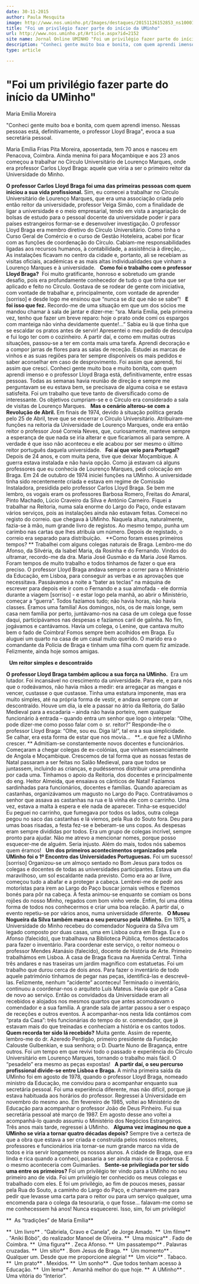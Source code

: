 ```yaml
---
date: 30-11-2015
author: Paula Mesquita
image: http://www.nos.uminho.pt/Images/destaques/20151126152853_ns10001.jpg
title: "Foi um privilégio fazer parte do início da UMinho"
url: http://www.nos.uminho.pt/Article.aspx?id=2152
site name: Jornal Online UMINHO "Foi um privilégio fazer parte do início da UMinho"
description: "Conheci gente muito boa e bonita, com quem aprendi imenso. Nessas pessoas está, definitivamente, o professor Lloyd Braga", evoca a sua secretária pessoal.
type: article

---
```

# "Foi um privilégio fazer parte do início da UMinho"


  

Maria Emília Moreira

"Conheci gente muito boa e bonita, com quem aprendi imenso. Nessas pessoas está, definitivamente, o professor Lloyd Braga", evoca a sua secretária pessoal.

Maria Emília Frias Pita Moreira, aposentada, tem 70 anos e nasceu em Penacova, Coimbra. Ainda menina foi para Moçambique e aos 23 anos começou a trabalhar no Círculo Universitário de Lourenço Marques, onde era professor Carlos Lloyd Braga: aquele que viria a ser o primeiro reitor da Universidade do Minho.
 

**O professor Carlos**  **Lloyd Braga foi uma das primeiras pessoas com quem iniciou a sua vida profissional.** 
Sim, eu comecei a trabalhar no Círculo Universitário de Lourenço Marques, que era uma associação criada pelo então reitor da universidade, professor Veiga Simão, com a finalidade de ligar a universidade e o meio empresarial, tendo em vista a angariação de bolsas de estudo para o pessoal docente da universidade poder ir para países estrangeiros formar-se e desenvolver investigação. O professor Lloyd Braga era membro diretivo do Círculo Universitário. Como tinha o Curso Geral de Comércio e o curso de Gestão Hoteleira, acabei por ficar com as funções de coordenação do Círculo. Cabiam-me responsabilidades ligadas aos recursos humanos, à contabilidade, a assistência à direção,... As instalações ficavam no centro da cidade e, portanto, ali se recebiam as visitas oficiais, académicas e as mais altas individualidades que vinham a Lourenço Marques e à universidade.
 
**Como foi o trabalho com o professor Lloyd Braga?** 
 Foi muito gratificante, honroso e sobretudo um grande desafio, pois era profundamente conhecedor de tudo o que tinha que ser aplicado e feito no Círculo. Gostava de se rodear de gente com iniciativa, com vontade de trabalhar e, principalmente, com vontade de aprender [sorriso] e desde logo me ensinou que “nunca se diz que não se sabe”!
 
**E foi isso que fez.** 
Recordo-me de uma situação em que um dos sócios me mandou chamar à sala de jantar e dizer-me: “sra. Maria Emília, pela primeira vez, tenho que fazer um breve reparo: hoje o prato onde comi os espargos com manteiga não vinha devidamente quente!...” Sabia eu lá que tinha que se escaldar os pratos antes de servir! Apresentei o meu pedido de desculpa e fui logo ter com o cozinheiro. A partir daí, e como em muitas outras situações, passou-se a ter em conta mais uma tarefa. Aprendi decoração e a compor jarras de flores para as salas de receção. Estudei as marcas de vinhos e as suas regiões para ter sempre disponíveis os mais pedidos e saber aconselhar em caso de desprovimento. Foi assim que aprendi, foi assim que cresci. Conheci gente muito boa e muito bonita, com quem aprendi imenso e o professor Lloyd Braga está, definitivamente, entre essas pessoas. Todas as semanas havia reunião de direção e sempre me perguntavam se eu estava bem, se precisava de alguma coisa e se estava satisfeita. Foi um trabalho que teve tanto de diversificado como de interessante. Os objetivos cumpriam-se e o Círculo era considerado a sala de visitas de Lourenço Marques.
 
**Mas o cenário alterou-se com a Revolução de Abril.** 
Em finais de 1974, devido à situação política gerada pelo 25 de Abril, teve que se encerrar o Círculo Universitário. Atribuíram-me funções na reitoria da Universidade de Lourenço Marques, onde era então reitor o professor José Correia Neves, que, curiosamente, manteve sempre a esperança de que nada se iria alterar e que ficaríamos ali para sempre. A verdade é que isso não aconteceu e ele acabou por ser mesmo o último reitor português daquela universidade.
 
**Foi aí que veio para Portugal?** 
Depois de 24 anos, e com muita pena, tive que deixar Moçambique. A guerra estava instalada e não havia opção. Como já estavam cá alguns professores que eu conhecia de Lourenço Marques, pedi colocação em Braga. Em 24 de outubro de 1974 iniciei funções na UMinho. A universidade tinha sido recentemente criada e estava em regime de Comissão Instaladora, presidida pelo professor Carlos Lloyd Braga. Se bem me lembro, os vogais eram os professores Barbosa Romero, Freitas do Amaral, Pinto Machado, Lúcio Craveiro da Silva e António Carneiro. Fiquei a trabalhar na Reitoria, numa sala enorme do Largo do Paço, onde estavam vários serviços, pois as instalações ainda não estavam feitas. Comecei no registo do correio. que chegava à UMinho. Naquela altura, naturalmente, fazia-se à mão, num grande livro de registos. Ao mesmo tempo, punha um carimbo nas cartas que lhes atribuía um número. Depois de registado, o correio era separado para distribuição.
 
**Como foram esses primeiros tempos? ** 
Trabalhei com alguns colegas naturais de Braga. Lembro-me do Afonso, da Silvéria, da Isabel Maria, da Rosinha e do Fernando. Vindos do ultramar, recordo-me da dra. Maria José Gusmão e da Maria José Ramos. Foram tempos de muito trabalho e todos tínhamos de fazer o que era preciso. O professor Lloyd Braga andava sempre a correr para o Ministério da Educação, em Lisboa, para conseguir as verbas e as aprovações que necessitava. Passávamos a noite a “bater as teclas” na máquina de escrever para depois ele ir com o Fernando e a sua almofada - ele dormia durante a viagem [sorriso] - e estar logo pela manhã, ao abrir o Ministério, começar a “guerra”. Todos fazíamos tudo; não havia horas, não havia classes. Éramos uma família! Aos domingos, nós, os de mais longe, sem casa nem família por perto, juntávamo-nos na casa de um colega que fosse daqui, participávamos nas despesas e fazíamos caril de galinha. No fim, jogávamos e cantávamos. Havia um colega, o Lenine, que cantava muito bem o fado de Coimbra! Fomos sempre bem acolhidos em Braga. Eu aluguei um quarto na casa de um casal muito querido. O marido era o comandante da Polícia de Braga e tinham uma filha com quem fiz amizade. Felizmente, ainda hoje somos amigas.

 
**Um reitor simples e descontraído** 

**O professor Lloyd Braga também aplicou a sua força na UMinho.** 
 Era um lutador. Foi incansável no crescimento da universidade. Para ele, e para nós que o rodeávamos, não havia mãos a medir: era arregaçar as mangas e vencer, custasse o que custasse. Tinha uma estatura imponente, mas era muito simples, até na própria forma de vestir, e andava sempre com ar descontraído. Houve um dia, ia ele a passar no átrio da Reitoria, do Salão Medieval para a escadaria – ainda não havia porteiro, nem qualquer funcionário à entrada – quando entra um senhor que logo o interpela: “Olhe, pode dizer-me como posso falar com o  sr. reitor?” Responde-lhe o professor Lloyd Braga: “Olhe, sou eu. Diga lá!”, tal era a sua simplicidade. Se calhar, era esta forma de estar que nos movia…
 
**…e que fez a UMinho crescer. ** 
Admitiam-se constantemente novos docentes e funcionários. Começaram a chegar colegas de ex-colónias, que vinham essencialmente de Angola e Moçambique. Crescemos de tal forma que as nossas festas de Natal passaram a ser feitas no Salão Medieval, para que todos se juntassem, incluindo as crianças, e pudéssemos distribuir uma prendinha por cada uma. Tínhamos o apoio da Reitoria, dos docentes e principalmente do eng. Heitor Almeida, que ensaiava os cânticos de Natal! Fazíamos sardinhadas para funcionários, docentes e famílias. Quando apareciam as castanhas, organizávamos um magusto no Largo do Paço. Contratávamos o senhor que assava as castanhas na rua e lá vinha ele com o carrinho. Uma vez, estava a malta à espera e ele nada de aparecer. Tinha-se esquecido! Eu peguei no carrinho, que fumegava por todos os lados, outra colega pegou no saco das castanhas e lá viemos, pela Rua do Souto fora. Deu para umas boas risadas, a festa fez-se e beberam-se uns copos. As despesas eram sempre divididas por todos. Era um grupo de colegas incrível, sempre pronto para ajudar. Não me atrevo a mencionar nomes, porque posso esquecer-me de alguém. Seria injusto. Além do mais, todos nós sabemos quem éramos!
 
**Um dos primeiros acontecimentos organizados pela UMinho foi o 1º Encontro das Universidades Portuguesas.** 
Foi um sucesso! [sorriso] Organizou-se um almoço sentado no Bom Jesus para todos os colegas e docentes de todas as universidades participantes. Estava um dia maravilhoso, um sol escaldante nada previsto. Como era ao ar livre, começou tudo a abafar e a proteger a cabeça. Lembrei-me de pedir aos motoristas para irem ao Largo do Paço buscar jornais velhos e fizemos bonés para pôr na cabeça. A festa animou-se enquanto se comiam os bons rojões do nosso Minho, regados com bom vinho verde. Enfim, foi uma ótima forma de todos nos conhecermos e criar uma boa relação. A partir daí, o evento repetiu-se por vários anos, numa universidade diferente.
 
**O Museu Nogueira da Silva também marca o seu percurso pela UMinho.** 
Em 1975, a Universidade do Minho recebeu do comendador Nogueira da Silva um legado composto por duas casas, uma em Lisboa outra em Braga. Eu e o Afonso (falecido), que trabalhava na Biblioteca Pública, fomos destacados para fazer o inventário. Para coordenar este serviço, o reitor nomeou o professor Mendes Atanásio (falecido), docente de História de Arte. Primeiro trabalhámos em Lisboa. A casa de Braga ficava na Avenida Central. Tinha três andares e nas traseiras um jardim magnífico com estatuetas. Foi um trabalho que durou cerca de dois anos. Para fazer o inventário de todo aquele património tínhamos de pegar nas peças, identificá-las e descrevê-las. Felizmente, nenhum “acidente” aconteceu! Terminado o inventário, continuou a coordenar-nos o arquiteto Luís Mateus. Havia que pôr a Casa de novo ao serviço. Então os convidados da Universidade eram ali recebidos e alojados nos mesmos quartos que antes acomodavam o comendador e a sua família. A grande sala de jantar passou a ser o espaço de receções e outros eventos. A acompanhar-nos nesta lida contámos com “prata da Casa”: três funcionárias do tempo do sr. comendador, que já estavam mais do que treinadas e conheciam a história e os cantos todos.
 
**Quem recorda ter sido lá recebido?** 
Muita gente. Assim de repente, lembro-me do dr. Azeredo Perdigão, primeiro presidente da Fundação Calouste Gulbenkian, e sua senhora; o D. Duarte Nuno de Bragança, entre outros. Foi um tempo em que revivi todo o passado e experiência do Círculo Universitário em Lourenço Marques, tornando o trabalho mais fácil. O “pesadelo” era mesmo as peças expostas!
 
**A partir daí, o seu percurso profissional divide-se entre Lisboa e Braga.** 
A minha primeira saída da UMinho foi em agosto de 1978, quando o professor Lloyd Braga, nomeado ministro da Educação, me convidou para o acompanhar enquanto sua secretária pessoal. Foi uma experiência diferente, mas não difícil, porque já estava habituada aos horários do professor. Regressei à Universidade em novembro do mesmo ano. Em fevereiro de 1985, voltei ao Ministério de Educação para acompanhar o professor João de Deus Pinheiro. Fui sua secretária pessoal até março de 1987. Em agosto desse ano voltei a acompanhá-lo quando assumiu o Ministério dos Negócios Estrangeiros. Três anos mais tarde, regressei à UMinho.
 
**Alguma vez imaginou no que a UMinho se viria a tornar quatro décadas depois?** 
Sempre tive a certeza de que a obra que estava a ser criada e construída pelos nossos reitores, professores e funcionários iria tornar-se num grande marco na vida de todos e iria servir longamente os nossos alunos. A cidade de Braga, que era linda e rica quando a conheci, passaria a ser ainda mais rica e poderosa. E o mesmo aconteceria com Guimarães.
 
**Sente-se privilegiada por ter sido uma entre os primeiros?** 
Foi um privilégio ter vindo para a UMinho no seu primeiro ano de vida. Foi um privilégio ter conhecido os meus colegas e trabalhado com eles. E foi um privilégio, ao fim de poucos meses, passar pela Rua do Souto, a caminho do Largo do Paço, e chamarem-me para pedir que levasse uma carta para o reitor ou para um serviço qualquer, uma encomenda para o colega da tesouraria, o que fosse… falavam-me como se me conhecessem há anos! Nunca esquecerei. Isso, sim, foi um privilégio!
 

**  As “tradições” de Maria Emília** 

**  Um livro** . “Gabriela, Cravo e Canela”, de Jorge Amado.
**  Um filme** . "Aniki Bóbó", do realizador Manoel de Oliveira.
**  Uma música** . Fado de Coimbra.
**  Uma figura** . Zeca Afonso.
**  Um passatempo** . Palavras cruzadas.
**  Um sítio** . Bom Jesus de Braga.
**  Um momento** . Qualquer um. Desde que me proporcione alegria!
**  Um vício** . Tabaco.
**  Um prato** . Mexidos.
**  Um sonho** . Que todos tenham acesso à Educação.
**  Um lema** . Amanhã melhor do que hoje.
**  A UMinho** . Uma vitória do “Interior”.
 

